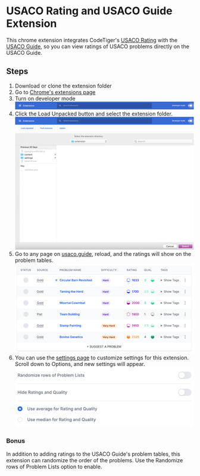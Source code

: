 # USACO Rating and USACO Guide Extension

This chrome extension integrates CodeTiger's [USACO Rating](https://codetiger.me/project/usaco/) with the [USACO Guide](https://usaco.guide), so you can view ratings of USACO problems directly on the USACO Guide.

## Steps

1. Download or clone the extension folder
2. Go to [Chrome's extensions page](chrome://extensions/)
3. Turn on developer mode ![](/assets/step3.png)
4. Click the Load Unpacked button and select the extension folder. ![](/assets/step4-1.png) ![](/assets/step4-2.png)
5. Go to any page on [usaco.guide](https://usaco.guide), reload, and the ratings will show on the problem tables. ![](/assets/step5.png)
6. You can use the [settings page](https://usaco.guide/settings#general) to customize settings for this extension. Scroll down to Options, and new settings will appear. ![](/assets/step6.png)

### Bonus

In addition to adding ratings to the USACO Guide's problem tables, this extension can randomize the order of the problems. Use the Randomize rows of Problem Lists option to enable.
